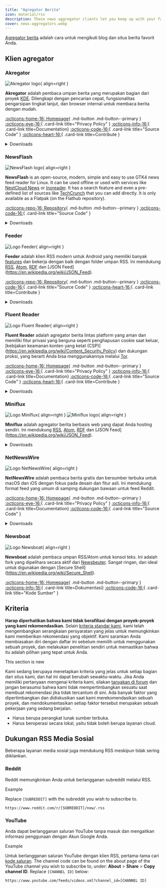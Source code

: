 ```yaml
---
title: "Agregator Berita"
icon: material/rss
description: These news aggregator clients let you keep up with your favorite blogs and news sites using internet standards like RSS.
cover: news-aggregators.webp
---
```


[Agregator berita](https://en.wikipedia.org/wiki/News_aggregator) adalah cara untuk mengikuti blog dan situs berita favorit Anda.

## Klien agregator

### Akregator

<div class="admonition recommendation" markdown>

![Akregator logo](assets/img/news-aggregator/akregator.svg){ align=right }

**Akregator** adalah pembaca umpan berita yang merupakan bagian dari proyek [KDE](https://kde.org). Dilengkapi dengan pencarian cepat, fungsionalitas pengarsipan tingkat lanjut, dan browser internal untuk membaca berita dengan mudah.

[:octicons-home-16: Homepage](https://apps.kde.org/akregator){ .md-button .md-button--primary }
[:octicons-eye-16:](https://kde.org/privacypolicy-apps){ .card-link title="Privacy Policy" }
[:octicons-info-16:](https://docs.kde.org/?application=akregator){ .card-link title=Documentation}
[:octicons-code-16:](https://invent.kde.org/pim/akregator){ .card-link title="Source Code" }
[:octicons-heart-16:](https://kde.org/community/donations/){ .card-link title=Contribute }

<details class="downloads" markdown>
<summary>Downloads</summary>

- [:simple-flathub: Flathub](https://flathub.org/apps/details/org.kde.akregator)

</details>

</div>

### NewsFlash

<div class="admonition recommendation" markdown>

![NewsFlash logo](assets/img/news-aggregators/newsflash.png){ align=right }

**NewsFlash** is an open-source, modern, simple and easy to use GTK4 news feed reader for Linux. It can be used offline or used with services like [NextCloud News](https://apps.nextcloud.com/apps/news) or [Inoreader](https://inoreader.com). It has a search feature and even a pre-defined list of sources like [TechCrunch](https://techcrunch.com) that you can add directly. It is only available as a Flatpak (on the Flathub repository).

[:octicons-repo-16: Repository](https://gitlab.com/news-flash/news_flash_gtk){ .md-button .md-button--primary }
[:octicons-code-16:](https://gitlab.com/news-flash/news_flash_gtk){ .card-link title="Source Code" }

<details class="downloads" markdown>
<summary>Downloads</summary>

- [:simple-flathub: Flathub](https://flathub.org/apps/io.gitlab.news_flash.NewsFlash)

</details>

</div>

### Feeder

<div class="admonition recommendation" markdown>

![Logo Feeder](assets/img/news-aggregators/feeder.png){ align=right }

**Feeder** adalah klien RSS modern untuk Android yang memiliki banyak [features](https://gitlab.com/spacecowboy/Feeder#features) dan bekerja dengan baik dengan folder umpan RSS. Ini mendukung [RSS](https://en.wikipedia.org/wiki/RSS), [Atom](https://en.wikipedia.org/wiki/Atom_ (Web_standard)), [RDF](https://en.wikipedia.org/wiki/RDF%2FXML) dan [JSON Feed] (https://en.wikipedia.org/wiki/JSON_Feed).

[:octicons-repo-16: Repository](https://github.com/spacecowboy/Feeder){ .md-button .md-button--primary }
[:octicons-code-16:](https://github.com/spacecowboy/Feeder){ .card-link title="Source Code" }
[:octicons-heart-16:](https://ko-fi.com/spacecowboy){ .card-link title=Contribute }

<details class="downloads" markdown>
<summary>Downloads</summary>

- [:simple-googleplay: Google Play](https://play.google.com/store/apps/details?id=com.nononsenseapps.feeder.play)

</details>

</div>

### Fluent Reader

<div class="admonition recommendation" markdown>

![Logo Fluent Reader](assets/img/news-aggregators/fluent-reader.svg){ align=right }

**Fluent Reader** adalah agregator berita lintas platform yang aman dan memiliki fitur privasi yang berguna seperti penghapusan cookie saat keluar, [kebijakan keamanan konten yang ketat (CSP)] (https://en.wikipedia.org/wiki/Content_Security_Policy) dan dukungan proksi, yang berarti Anda bisa menggunakannya melalui [Tor](tor.md).

[:octicons-home-16: Homepage](https://hyliu.me/fluent-reader){ .md-button .md-button--primary }
[:octicons-eye-16:](https://github.com/yang991178/fluent-reader/wiki/Privacy){ .card-link title="Privacy Policy" }
[:octicons-info-16:](https://github.com/yang991178/fluent-reader/wiki/){ .card-link title=Documentation}
[:octicons-code-16:](https://github.com/yang991178/fluent-reader){ .card-link title="Source Code" }
[:octicons-heart-16:](https://github.com/sponsors/yang991178){ .card-link title=Contribute }

<details class="downloads" markdown>
<summary>Downloads</summary>

- [:simple-windows11: Windows](https://hyliu.me/fluent-reader)
- [:simple-appstore: App Store](https://apps.apple.com/app/id1520907427)

</details>

</div>

### Miniflux

<div class="admonition recommendation" markdown>

![Logo Miniflux](assets/img/news-aggregators/miniflux.svg#only-light){ align=right }
![Miniflux logo](assets/img/news-aggregators/miniflux-dark.svg#only-dark){ align=right }

**Miniflux** adalah agregator berita berbasis web yang dapat Anda hosting sendiri. Ini mendukung [RSS](https://en.wikipedia.org/wiki/RSS), [Atom](https://en.wikipedia.org/wiki/Atom_ (Web_standard)), [RDF](https://en.wikipedia.org/wiki/RDF%2FXML) dan [JSON Feed] (https://en.wikipedia.org/wiki/JSON_Feed).

<details class="downloads" markdown>
<summary>Downloads</summary>

[:octicons-home-16: Homepage](https://miniflux.app){ .md-button .md-button--primary }
[:octicons-info-16:](https://miniflux.app/docs/index.html){ .card-link title=Documentation}
[:octicons-code-16:](https://github.com/miniflux/v2){ .card-link title="Source Code" }
[:octicons-heart-16:](https://miniflux.app/#donations){ .card-link title=Contribute }

</details>

</div>

### NetNewsWire

<div class="admonition recommendation" markdown>

![Logo NetNewsWire](assets/img/news-aggregators/netnewswire.png){ align=right }

**NetNewsWire** adalah pembaca berita gratis dan bersumber terbuka untuk macOS dan iOS dengan fokus pada desain dan fitur asli. Ini mendukung format feed yang umum di samping dukungan bawaan untuk feed Reddit.

[:octicons-home-16: Homepage](https://netnewswire.com/){ .md-button .md-button--primary }
[:octicons-eye-16:](https://netnewswire.com/privacypolicy.html){ .card-link title="Privacy Policy" }
[:octicons-info-16:](https://netnewswire.com/help/){ .card-link title=Documentation}
[:octicons-code-16:](https://github.com/Ranchero-Software/NetNewsWire){ .card-link title="Source Code" }

<details class="downloads" markdown>
<summary>Downloads</summary>

- [:simple-appstore: App Store](https://apps.apple.com/us/app/netnewswire-rss-reader/id1480640210)
- [:simple-apple: macOS](https://netnewswire.com)

</details>

</div>

### Newsboat

<div class="admonition recommendation" markdown>

![Logo Newsboat](assets/img/news-aggregators/newsboat.svg){ align=right }

**Newsboat** adalah pembaca umpan RSS/Atom untuk konsol teks. Ini adalah fork yang dipelihara secara aktif dari [Newsbeuter](https://en.wikipedia.org/wiki/Newsbeuter). Sangat ringan, dan ideal untuk digunakan dengan [Secure Shell] (https://en.wikipedia.org/wiki/Secure_Shell).

[:octicons-home-16: Homepage](https://newsboat.org){ .md-button .md-button--primary }
[:octicons-info-16:](https://newsboat.org/releases/2.27/docs/newsboat.html){ .card-link title=Dokumentasi}
[:octicons-code-16:](https://github.com/newsboat/newsboat){ .card-link title="Kode Sumber" }

</div>

## Kriteria

**Harap diperhatikan bahwa kami tidak berafiliasi dengan proyek-proyek yang kami rekomendasikan.** Selain [kriteria standar kami](about/criteria.md), kami telah mengembangkan serangkaian persyaratan yang jelas untuk memungkinkan kami memberikan rekomendasi yang objektif. Kami sarankan Anda membiasakan diri dengan daftar ini sebelum memilih untuk menggunakan sebuah proyek, dan melakukan penelitian sendiri untuk memastikan bahwa itu adalah pilihan yang tepat untuk Anda.

<div class="admonition example" markdown>
<p class="admonition-title">This section is new</p>

Kami sedang berupaya menetapkan kriteria yang jelas untuk setiap bagian dari situs kami, dan hal ini dapat berubah sewaktu-waktu. Jika Anda memiliki pertanyaan mengenai kriteria kami, silakan [tanyakan di forum](https://discuss.privacyguides.net/latest) dan jangan berasumsi bahwa kami tidak mempertimbangkan sesuatu saat membuat rekomendasi jika tidak tercantum di sini. Ada banyak faktor yang dipertimbangkan dan didiskusikan saat kami merekomendasikan sebuah proyek, dan mendokumentasikan setiap faktor tersebut merupakan sebuah pekerjaan yang sedang berjalan.

</div>

- Harus berupa perangkat lunak sumber terbuka.
- Harus beroperasi secara lokal, yaitu tidak boleh berupa layanan cloud.

## Dukungan RSS Media Sosial

Beberapa layanan media sosial juga mendukung RSS meskipun tidak sering diiklankan.

### Reddit

Reddit memungkinkan Anda untuk berlangganan subreddit melalui RSS.

<div class="admonition example" markdown>
<p class="admonition-title">Example</p>

Replace `[SUBREDDIT]` with the subreddit you wish to subscribe to.

```text
https://www.reddit.com/r/[SUBREDDIT]/new/.rss
```

</div>

### YouTube

Anda dapat berlangganan saluran YouTube tanpa masuk dan mengaitkan informasi penggunaan dengan Akun Google Anda.

<div class="admonition example" markdown>
<p class="admonition-title">Example</p>

Untuk berlangganan saluran YouTube dengan klien RSS, pertama-tama cari [kode saluran](https://support.google.com/youtube/answer/6180214). The channel code can be found on the about page of the YouTube channel you wish to subscribe to, under: **About** > **Share** > **Copy channel ID**. Replace `[CHANNEL ID]` below:

```text
https://www.youtube.com/feeds/videos.xml?channel_id=[CHANNEL ID]
```

</div>
